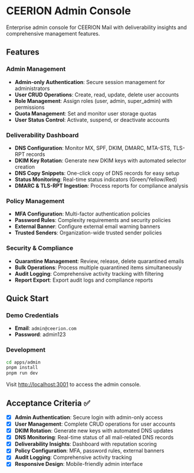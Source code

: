 # CEERION Admin Console

Enterprise admin console for CEERION Mail with deliverability insights and comprehensive management features.

## Features

### Admin Management

- **Admin-only Authentication**: Secure session management for administrators
- **User CRUD Operations**: Create, read, update, delete user accounts
- **Role Management**: Assign roles (user, admin, super_admin) with permissions
- **Quota Management**: Set and monitor user storage quotas
- **User Status Control**: Activate, suspend, or deactivate accounts

### Deliverability Dashboard

- **DNS Configuration**: Monitor MX, SPF, DKIM, DMARC, MTA-STS, TLS-RPT records
- **DKIM Key Rotation**: Generate new DKIM keys with automated selector creation
- **DNS Copy Snippets**: One-click copy of DNS records for easy setup
- **Status Monitoring**: Real-time status indicators (Green/Yellow/Red)
- **DMARC & TLS-RPT Ingestion**: Process reports for compliance analysis

### Policy Management

- **MFA Configuration**: Multi-factor authentication policies
- **Password Rules**: Complexity requirements and security policies
- **External Banner**: Configure external email warning banners
- **Trusted Senders**: Organization-wide trusted sender policies

### Security & Compliance

- **Quarantine Management**: Review, release, delete quarantined emails
- **Bulk Operations**: Process multiple quarantined items simultaneously
- **Audit Logging**: Comprehensive activity tracking with filtering
- **Report Export**: Export audit logs and compliance reports

## Quick Start

### Demo Credentials

- **Email**: `admin@ceerion.com`
- **Password**: admin123

### Development

```bash
cd apps/admin
pnpm install
pnpm run dev
```

Visit [http://localhost:3001](http://localhost:3001) to access the admin console.

## Acceptance Criteria ✅

- [x] **Admin Authentication**: Secure login with admin-only access
- [x] **User Management**: Complete CRUD operations for user accounts
- [x] **DKIM Rotation**: Generate new keys with automated DNS updates
- [x] **DNS Monitoring**: Real-time status of all mail-related DNS records
- [x] **Deliverability Insights**: Dashboard with reputation scoring
- [x] **Policy Configuration**: MFA, password rules, external banners
- [x] **Audit Logging**: Comprehensive activity tracking
- [x] **Responsive Design**: Mobile-friendly admin interface
